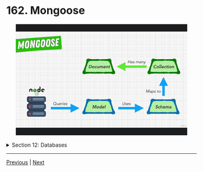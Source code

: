 # 162. Mongoose

<p align="center" >
    <img src="../imags/162_Mongoose.png" width="90%" > 
</p> 

<details>
  <summary> Section 12: Databases </summary>

  - [Codebase: s12_nasa-project-pm2](../src/s12_nasa-project-pm2/)

</details>

---

[Previous](./161_Connecting-with-the-Latest-Version-of-Mongoose.md) | [Next](./163_Creating-Mongoose-Schema-for-Launches.md)
